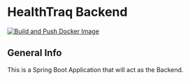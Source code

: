 # HealthTraq Backend

[![Build and Push Docker Image](https://github.com/Geilokowski/HealthTraq-Backend/actions/workflows/docker.yml/badge.svg)](https://github.com/Geilokowski/HealthTraq-Backend/actions/workflows/docker.yml)

## General Info

This is a Spring Boot Application that will act as the Backend.
